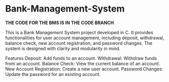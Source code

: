 # Bank-Management-System
**THE CODE FOR THE BMS IS IN THE CODE BRANCH**

This is a Bank Management System project developed in C. It provides functionalities for user account management, including deposit, withdrawal, balance check, new account registration, and password changes. The system is designed with clarity and modularity in mind.

Features
Deposit: Add funds to an account.
Withdrawal: Withdraw funds from an account.
Balance Check: View the current balance of an account.
New Account Registration: Create a new user account.
Password Changes: Update the password for an existing account.
